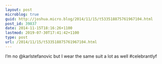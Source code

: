 ```yaml
---
layout: post
microblog: true
guid: http://joshua.micro.blog/2014/11/15/t533518875761967104.html
post_id: 39837
date: 2014-11-15T18:16:26+1100
lastmod: 2019-07-30T17:41:42+1100
type: post
url: /2014/11/15/t533518875761967104.html
---
```

I’m no @karlstefanovic but I wear the same suit a lot as well #celebrantlyf
